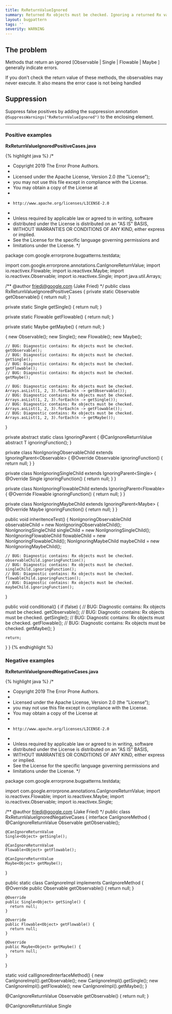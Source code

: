 ```yaml
---
title: RxReturnValueIgnored
summary: Returned Rx objects must be checked. Ignoring a returned Rx value means it is never scheduled for execution
layout: bugpattern
tags: ''
severity: WARNING
---
```


<!--
*** AUTO-GENERATED, DO NOT MODIFY ***
To make changes, edit the @BugPattern annotation or the explanation in docs/bugpattern.
-->

## The problem
Methods that return an ignored [Observable | Single | Flowable | Maybe ] generally indicate errors.

If you don’t check the return value of these methods, the observables may never execute. It also means the error case is not being handled

## Suppression
Suppress false positives by adding the suppression annotation `@SuppressWarnings("RxReturnValueIgnored")` to the enclosing element.

----------

### Positive examples
__RxReturnValueIgnoredPositiveCases.java__

{% highlight java %}
/*
 * Copyright 2019 The Error Prone Authors.
 *
 * Licensed under the Apache License, Version 2.0 (the "License");
 * you may not use this file except in compliance with the License.
 * You may obtain a copy of the License at
 *
 *     http://www.apache.org/licenses/LICENSE-2.0
 *
 * Unless required by applicable law or agreed to in writing, software
 * distributed under the License is distributed on an "AS IS" BASIS,
 * WITHOUT WARRANTIES OR CONDITIONS OF ANY KIND, either express or implied.
 * See the License for the specific language governing permissions and
 * limitations under the License.
 */

package com.google.errorprone.bugpatterns.testdata;

import com.google.errorprone.annotations.CanIgnoreReturnValue;
import io.reactivex.Flowable;
import io.reactivex.Maybe;
import io.reactivex.Observable;
import io.reactivex.Single;
import java.util.Arrays;

/** @author friedj@google.com (Jake Fried) */
public class RxReturnValueIgnoredPositiveCases {
  private static Observable getObservable() {
    return null;
  }

  private static Single getSingle() {
    return null;
  }

  private static Flowable getFlowable() {
    return null;
  }

  private static Maybe getMaybe() {
    return null;
  }

  {
    new Observable();
    new Single();
    new Flowable();
    new Maybe();

    // BUG: Diagnostic contains: Rx objects must be checked.
    getObservable();
    // BUG: Diagnostic contains: Rx objects must be checked.
    getSingle();
    // BUG: Diagnostic contains: Rx objects must be checked.
    getFlowable();
    // BUG: Diagnostic contains: Rx objects must be checked.
    getMaybe();

    // BUG: Diagnostic contains: Rx objects must be checked.
    Arrays.asList(1, 2, 3).forEach(n -> getObservable());
    // BUG: Diagnostic contains: Rx objects must be checked.
    Arrays.asList(1, 2, 3).forEach(n -> getSingle());
    // BUG: Diagnostic contains: Rx objects must be checked.
    Arrays.asList(1, 2, 3).forEach(n -> getFlowable());
    // BUG: Diagnostic contains: Rx objects must be checked.
    Arrays.asList(1, 2, 3).forEach(n -> getMaybe());
  }

  private abstract static class IgnoringParent<T> {
    @CanIgnoreReturnValue
    abstract T ignoringFunction();
  }

  private class NonIgnoringObservableChild extends IgnoringParent<Observable<Integer>> {
    @Override
    Observable<Integer> ignoringFunction() {
      return null;
    }
  }

  private class NonIgnoringSingleChild extends IgnoringParent<Single<Integer>> {
    @Override
    Single<Integer> ignoringFunction() {
      return null;
    }
  }

  private class NonIgnoringFlowableChild extends IgnoringParent<Flowable<Integer>> {
    @Override
    Flowable<Integer> ignoringFunction() {
      return null;
    }
  }

  private class NonIgnoringMaybeChild extends IgnoringParent<Maybe<Integer>> {
    @Override
    Maybe<Integer> ignoringFunction() {
      return null;
    }
  }

  public void inheritenceTest() {
    NonIgnoringObservableChild observableChild = new NonIgnoringObservableChild();
    NonIgnoringSingleChild singleChild = new NonIgnoringSingleChild();
    NonIgnoringFlowableChild flowableChild = new NonIgnoringFlowableChild();
    NonIgnoringMaybeChild maybeChild = new NonIgnoringMaybeChild();

    // BUG: Diagnostic contains: Rx objects must be checked.
    observableChild.ignoringFunction();
    // BUG: Diagnostic contains: Rx objects must be checked.
    singleChild.ignoringFunction();
    // BUG: Diagnostic contains: Rx objects must be checked.
    flowableChild.ignoringFunction();
    // BUG: Diagnostic contains: Rx objects must be checked.
    maybeChild.ignoringFunction();
  }

  public void conditional() {
    if (false) {
      // BUG: Diagnostic contains: Rx objects must be checked.
      getObservable();
      // BUG: Diagnostic contains: Rx objects must be checked.
      getSingle();
      // BUG: Diagnostic contains: Rx objects must be checked.
      getFlowable();
      // BUG: Diagnostic contains: Rx objects must be checked.
      getMaybe();
    }

    return;
  }
}
{% endhighlight %}

### Negative examples
__RxReturnValueIgnoredNegativeCases.java__

{% highlight java %}
/*
 * Copyright 2019 The Error Prone Authors.
 *
 * Licensed under the Apache License, Version 2.0 (the "License");
 * you may not use this file except in compliance with the License.
 * You may obtain a copy of the License at
 *
 *     http://www.apache.org/licenses/LICENSE-2.0
 *
 * Unless required by applicable law or agreed to in writing, software
 * distributed under the License is distributed on an "AS IS" BASIS,
 * WITHOUT WARRANTIES OR CONDITIONS OF ANY KIND, either express or implied.
 * See the License for the specific language governing permissions and
 * limitations under the License.
 */

package com.google.errorprone.bugpatterns.testdata;

import com.google.errorprone.annotations.CanIgnoreReturnValue;
import io.reactivex.Flowable;
import io.reactivex.Maybe;
import io.reactivex.Observable;
import io.reactivex.Single;

/** @author friedj@google.com (Jake Fried) */
public class RxReturnValueIgnoredNegativeCases {
  interface CanIgnoreMethod {
    @CanIgnoreReturnValue
    Observable<Object> getObservable();

    @CanIgnoreReturnValue
    Single<Object> getSingle();

    @CanIgnoreReturnValue
    Flowable<Object> getFlowable();

    @CanIgnoreReturnValue
    Maybe<Object> getMaybe();
  }

  public static class CanIgnoreImpl implements CanIgnoreMethod {
    @Override
    public Observable<Object> getObservable() {
      return null;
    }

    @Override
    public Single<Object> getSingle() {
      return null;
    }

    @Override
    public Flowable<Object> getFlowable() {
      return null;
    }

    @Override
    public Maybe<Object> getMaybe() {
      return null;
    }
  }

  static void callIgnoredInterfaceMethod() {
    new CanIgnoreImpl().getObservable();
    new CanIgnoreImpl().getSingle();
    new CanIgnoreImpl().getFlowable();
    new CanIgnoreImpl().getMaybe();
  }

  @CanIgnoreReturnValue
  Observable<Object> getObservable() {
    return null;
  }

  @CanIgnoreReturnValue
  Single<Object> getSingle() {
    return null;
  }

  @CanIgnoreReturnValue
  Flowable<Object> getFlowable() {
    return null;
  }

  @CanIgnoreReturnValue
  Maybe<Object> getMaybe() {
    return null;
  }

  void checkIgnore() {
    getObservable();
    getSingle();
    getFlowable();
    getMaybe();
  }
}
{% endhighlight %}

